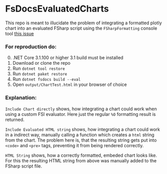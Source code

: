 # FsDocsEvaluatedCharts

This repo is meant to illucidate the problem of integrating a formatted plotly chart into an evaluated FSharp script using the `FSharpFormatting` console tool [this issue](https://github.com/fsprojects/FSharp.Formatting/issues/611].)

### For reproduction do:

0. .NET Core 3.1.100 or higher 3.1 build must be installed
1. Download or clone the repo
2. Run `dotnet tool restore`
3. Run `dotnet paket restore`
4. Run `dotnet fsdocs build --eval`
5. Open `output/ChartTest.html` in your browser of choice

### Explanation:

`Include Chart directly` shows, how integrating a chart could work when using a custom FSI evaluator. Here just the regular `%O` formatting result is returned.

`Include Evaluated HTML string` shows, how integrating a chart could work in a indirect way, manually calling a function which creates a `html` string from the chart. The problem here is, that the resulting string gets put into `<code>` and `<pre>` tags, preventing it from being rendered correctly.

`HTML String` shows, how a correctly formatted, embeded chart looks like. For this the resulting HTML string from above was manually added to the FSharp script file.

